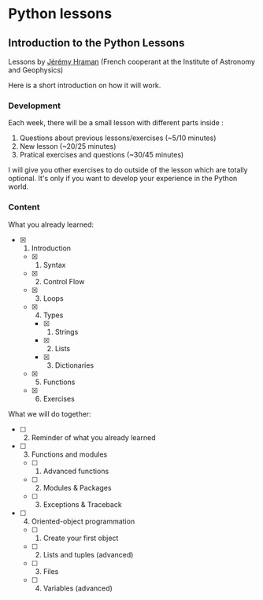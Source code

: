 # Python lessons

## Introduction to the Python Lessons

Lessons by [Jérémy Hraman](<mailto:cooperant.mongolie@iag.ac.mn>) (French cooperant at the Institute of Astronomy and Geophysics)

Here is a short introduction on how it will work. 

### Development

Each week, there will be a small lesson with different parts inside :

1. Questions about previous lessons/exercises (~5/10 minutes)
2. New lesson (~20/25 minutes)
3. Pratical exercises and questions (~30/45 minutes)

I will give you other exercises to do outside of the lesson which are totally optional. It's only if you want to develop your experience in the Python world. 

### Content

What you already learned:

- [X] 1. Introduction
    - [X] 1. Syntax
    - [X] 2. Control Flow
    - [X] 3. Loops
    - [X] 4. Types
        - [X] 1. Strings
        - [X] 2. Lists
        - [X] 3. Dictionaries
    - [X] 5. Functions
    - [X] 6. Exercises
     
What we will do together:

- [ ] 2. Reminder of what you already learned
- [ ] 3. Functions and modules
    - [ ] 1. Advanced functions
    - [ ] 2. Modules & Packages
    - [ ] 3. Exceptions & Traceback
- [ ] 4. Oriented-object programmation
    - [ ] 1. Create your first object
    - [ ] 2. Lists and tuples (advanced)
    - [ ] 3. Files
    - [ ] 4. Variables (advanced)
